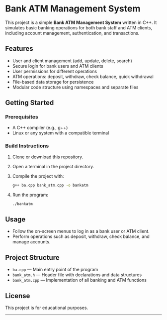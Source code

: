 # Bank ATM Management System

This project is a simple **Bank ATM Management System** written in C++. It simulates basic banking operations for both bank staff and ATM clients, including account management, authentication, and transactions.

## Features

- User and client management (add, update, delete, search)
- Secure login for bank users and ATM clients
- User permissions for different operations
- ATM operations: deposit, withdraw, check balance, quick withdrawal
- File-based data storage for persistence
- Modular code structure using namespaces and separate files

## Getting Started

### Prerequisites

- A C++ compiler (e.g., g++)
- Linux or any system with a compatible terminal

### Build Instructions

1. Clone or download this repository.
2. Open a terminal in the project directory.
3. Compile the project with:

   ```sh
   g++ ba.cpp bank_atm.cpp -o bankatm
   ```

4. Run the program:

   ```sh
   ./bankatm
   ```

## Usage

- Follow the on-screen menus to log in as a bank user or ATM client.
- Perform operations such as deposit, withdraw, check balance, and manage accounts.

## Project Structure

- `ba.cpp` — Main entry point of the program
- `bank_atm.h` — Header file with declarations and data structures
- `bank_atm.cpp` — Implementation of all banking and ATM functions

## License

This project is for educational purposes.

---


